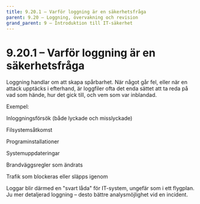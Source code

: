 ```yaml
---
title: 9.20.1 – Varför loggning är en säkerhetsfråga
parent: 9.20 – Loggning, övervakning och revision
grand_parent: 9 – Introduktion till IT-säkerhet
---
```

# 9.20.1 – Varför loggning är en säkerhetsfråga

Loggning handlar om att skapa spårbarhet. När något går fel, eller när en attack upptäcks i efterhand, är loggfiler ofta det enda sättet att ta reda på vad som hände, hur det gick till, och vem som var inblandad.

Exempel:

Inloggningsförsök (både lyckade och misslyckade)

Filsystemsåtkomst

Programinstallationer

Systemuppdateringar

Brandväggsregler som ändrats

Trafik som blockeras eller släpps igenom

Loggar blir därmed en "svart låda" för IT-system, ungefär som i ett flygplan. Ju mer detaljerad loggning – desto bättre analysmöjlighet vid en incident.

